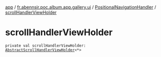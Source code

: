 [app](../../index.md) / [fr.abennsir.poc.album.app.gallery.ui](../index.md) / [PositionalNavigationHandler](index.md) / [scrollHandlerViewHolder](./scroll-handler-view-holder.md)

# scrollHandlerViewHolder

`private val scrollHandlerViewHolder: `[`AbstractScrollHandlerViewHolder`](../../fr.abennsir.poc.album.app.gallery.viewholder/-abstract-scroll-handler-view-holder/index.md)`<*>`